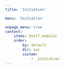 ```yaml
---
title: 'Initiation'

menu: 'Initiation'

onpage_menu: true
content:
    items: @self.modular
    order:
        by: default
        dir: asc
        custom:
            - _initiation
---
```

